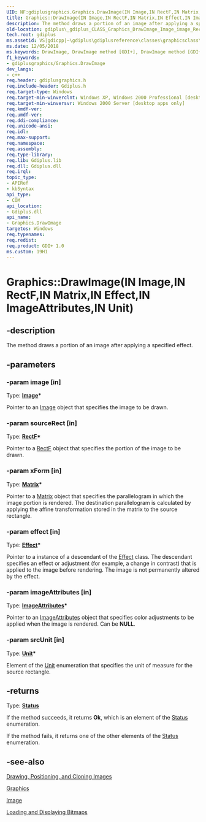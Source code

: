 ```yaml
---
UID: NF:gdiplusgraphics.Graphics.DrawImage(IN Image,IN RectF,IN Matrix,IN Effect,IN ImageAttributes,IN Unit)
title: Graphics::DrawImage(IN Image,IN RectF,IN Matrix,IN Effect,IN ImageAttributes,IN Unit) (gdiplusgraphics.h)
description: The method draws a portion of an image after applying a specified effect.
old-location: gdiplus\_gdiplus_CLASS_Graphics_DrawImage_Image_image_RectF_sourceRect_Matrix_xForm_.htm
tech.root: gdiplus
ms.assetid: VS|gdicpp|~\gdiplus\gdiplusreference\classes\graphicsclass\graphicsmethods\graphicsdrawimagemethods\drawimage_imageimage_rectfsourcerect_matrixxform.htm
ms.date: 12/05/2018
ms.keywords: DrawImage, DrawImage method [GDI+], DrawImage method [GDI+],Graphics class, Graphics class [GDI+],DrawImage method, Graphics.DrawImage, Graphics.DrawImage(IN Image,IN RectF,IN Matrix,IN Effect,IN ImageAttributes,IN Unit), Graphics.DrawImage(Image*,RectF*,Matrix*,Effect*,ImageAttributes*,Unit*), Graphics::DrawImage, Graphics::DrawImage(IN Image,IN RectF,IN Matrix,IN Effect,IN ImageAttributes,IN Unit), _gdiplus_CLASS_Graphics_DrawImage_Image_image_RectF_sourceRect_Matrix_xForm_, gdiplus._gdiplus_CLASS_Graphics_DrawImage_Image_image_RectF_sourceRect_Matrix_xForm_
f1_keywords:
- gdiplusgraphics/Graphics.DrawImage
dev_langs:
- c++
req.header: gdiplusgraphics.h
req.include-header: Gdiplus.h
req.target-type: Windows
req.target-min-winverclnt: Windows XP, Windows 2000 Professional [desktop apps only]
req.target-min-winversvr: Windows 2000 Server [desktop apps only]
req.kmdf-ver: 
req.umdf-ver: 
req.ddi-compliance: 
req.unicode-ansi: 
req.idl: 
req.max-support: 
req.namespace: 
req.assembly: 
req.type-library: 
req.lib: Gdiplus.lib
req.dll: Gdiplus.dll
req.irql: 
topic_type:
- APIRef
- kbSyntax
api_type:
- COM
api_location:
- Gdiplus.dll
api_name:
- Graphics.DrawImage
targetos: Windows
req.typenames: 
req.redist: 
req.product: GDI+ 1.0
ms.custom: 19H1
---
```


# Graphics::DrawImage(IN Image,IN RectF,IN Matrix,IN Effect,IN ImageAttributes,IN Unit)


## -description


The  method draws a portion of an image after applying a specified effect.


## -parameters




### -param image [in]

Type: <b><a href="https://docs.microsoft.com/windows/desktop/api/gdiplusheaders/nl-gdiplusheaders-image">Image</a>*</b>

Pointer to an <a href="https://docs.microsoft.com/windows/desktop/api/gdiplusheaders/nl-gdiplusheaders-image">Image</a> object that specifies the image to be drawn. 


### -param sourceRect [in]

Type: <b><a href="https://docs.microsoft.com/windows/desktop/api/gdiplustypes/nl-gdiplustypes-rectf">RectF</a>*</b>

Pointer to a <a href="https://docs.microsoft.com/windows/desktop/api/gdiplustypes/nl-gdiplustypes-rectf">RectF</a> object that specifies the portion of the image to be drawn.


### -param xForm [in]

Type: <b><a href="https://docs.microsoft.com/windows/desktop/api/gdiplusmatrix/nl-gdiplusmatrix-matrix">Matrix</a>*</b>

Pointer to a <a href="https://docs.microsoft.com/windows/desktop/api/gdiplusmatrix/nl-gdiplusmatrix-matrix">Matrix</a> object that specifies the parallelogram in which the image portion is rendered. The destination parallelogram is calculated by applying the affine transformation stored in the matrix to the source rectangle.


### -param effect [in]

Type: <b><a href="https://docs.microsoft.com/windows/desktop/api/gdipluseffects/nl-gdipluseffects-effect">Effect</a>*</b>

Pointer to a instance of a descendant of the <a href="https://docs.microsoft.com/windows/desktop/api/gdipluseffects/nl-gdipluseffects-effect">Effect</a> class. The descendant specifies an effect or adjustment (for example, a change in contrast) that is applied to the image before rendering. The image is not permanently altered by the effect.


### -param imageAttributes [in]

Type: <b><a href="https://docs.microsoft.com/windows/desktop/api/gdiplusimageattributes/nl-gdiplusimageattributes-imageattributes">ImageAttributes</a>*</b>

Pointer to an <a href="https://docs.microsoft.com/windows/desktop/api/gdiplusimageattributes/nl-gdiplusimageattributes-imageattributes">ImageAttributes</a> object that specifies color adjustments to be applied when the image is rendered. Can be <b>NULL</b>.


### -param srcUnit [in]

Type: <b><a href="https://docs.microsoft.com/windows/desktop/api/gdiplusenums/ne-gdiplusenums-unit">Unit</a>*</b>

Element of the <a href="https://docs.microsoft.com/windows/desktop/api/gdiplusenums/ne-gdiplusenums-unit">Unit</a> enumeration that specifies the unit of measure for the source rectangle.


## -returns



Type: <b><a href="https://docs.microsoft.com/windows/desktop/api/gdiplustypes/ne-gdiplustypes-status">Status</a></b>

If the method succeeds, it returns <b>Ok</b>, which is an element of the 
						<a href="https://docs.microsoft.com/windows/desktop/api/gdiplustypes/ne-gdiplustypes-status">Status</a> enumeration.

If the method fails, it returns one of the other elements of the 
						<a href="https://docs.microsoft.com/windows/desktop/api/gdiplustypes/ne-gdiplustypes-status">Status</a> enumeration.




## -see-also




<a href="https://docs.microsoft.com/windows/desktop/gdiplus/-gdiplus-drawing-positioning-and-cloning-images-about">Drawing, Positioning, and Cloning Images</a>



<a href="https://docs.microsoft.com/windows/desktop/api/gdiplusgraphics/nl-gdiplusgraphics-graphics">Graphics</a>



<a href="https://docs.microsoft.com/windows/desktop/api/gdiplusheaders/nl-gdiplusheaders-image">Image</a>



<a href="https://docs.microsoft.com/windows/desktop/gdiplus/-gdiplus-loading-and-displaying-bitmaps-use">Loading and Displaying Bitmaps</a>
 

 

